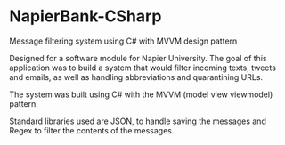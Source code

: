 # NapierBank-CSharp
Message filtering system using C# with MVVM design pattern
<br>

<p>Designed for a software module for Napier University. The goal of this application was to build a system that would filter incoming texts, tweets and emails,
as well as handling abbreviations and quarantining URLs. </p>

The system was built using C# with the MVVM (model view viewmodel) pattern.

Standard libraries used are JSON, to handle saving the messages and Regex to filter the contents of the messages. 

